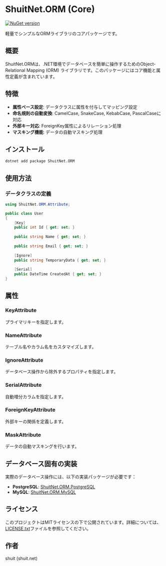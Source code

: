 # ShuitNet.ORM (Core)

[![NuGet version](https://badge.fury.io/nu/ShuitNet.ORM.svg)](https://badge.fury.io/nu/ShuitNet.ORM)

軽量でシンプルなORMライブラリのコアパッケージです。

## 概要

ShuitNet.ORMは、.NET環境でデータベースを簡単に操作するためのObject-Relational Mapping (ORM) ライブラリです。このパッケージにはコア機能と属性定義が含まれています。

## 特徴

- **属性ベース設定**: データクラスに属性を付与してマッピング設定
- **命名規則の自動変換**: CamelCase, SnakeCase, KebabCase, PascalCaseに対応
- **外部キー対応**: ForeignKey属性によるリレーション処理
- **マスキング機能**: データの自動マスキング処理

## インストール

```bash
dotnet add package ShuitNet.ORM
```

## 使用方法

### データクラスの定義

```csharp
using ShuitNet.ORM.Attribute;

public class User
{
    [Key]
    public int Id { get; set; }
    
    public string Name { get; set; }
    
    public string Email { get; set; }
    
    [Ignore]
    public string TemporaryData { get; set; }
    
    [Serial]
    public DateTime CreatedAt { get; set; }
}
```

## 属性

### KeyAttribute
プライマリキーを指定します。

### NameAttribute
テーブル名やカラム名をカスタマイズします。

### IgnoreAttribute
データベース操作から除外するプロパティを指定します。

### SerialAttribute
自動増分カラムを指定します。

### ForeignKeyAttribute
外部キーの関係を定義します。

### MaskAttribute
データの自動マスキングを行います。

## データベース固有の実装

実際のデータベース操作には、以下の実装パッケージが必要です：

- **PostgreSQL**: [ShuitNet.ORM.PostgreSQL](https://www.nuget.org/packages/ShuitNet.ORM.PostgreSQL/)
- **MySQL**: [ShuitNet.ORM.MySQL](https://www.nuget.org/packages/ShuitNet.ORM.MySQL/)

## ライセンス

このプロジェクトはMITライセンスの下で公開されています。詳細については、[LICENSE.txt](LICENSE.txt)ファイルを参照してください。

## 作者

shuit (shuit.net)